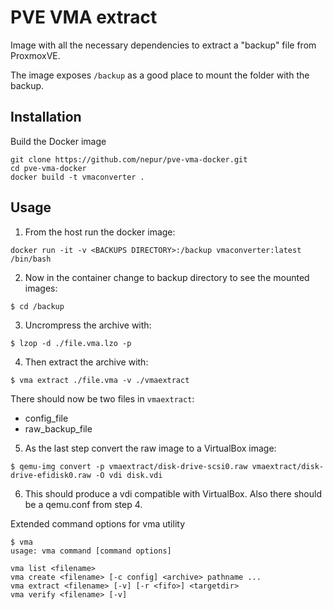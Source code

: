# PVE VMA extract

Image with all the necessary dependencies to extract a "backup" file from ProxmoxVE.

The image exposes `/backup` as a good place to mount the folder with the backup.

## Installation

Build the Docker image

```
git clone https://github.com/nepur/pve-vma-docker.git
cd pve-vma-docker
docker build -t vmaconverter .
```

## Usage

1. From the host run the docker image:

`docker run -it -v <BACKUPS DIRECTORY>:/backup vmaconverter:latest /bin/bash`

2. Now in the container change to backup directory to see the mounted images:

`$ cd /backup`

3. Uncrompress the archive with:

`$ lzop -d ./file.vma.lzo -p`

4. Then extract the archive with: 

`$ vma extract ./file.vma -v ./vmaextract`

There should now be two files in `vmaextract`:
- config_file
- raw_backup_file

5. As the last step convert the raw image to a VirtualBox image:

`$ qemu-img convert -p vmaextract/disk-drive-scsi0.raw vmaextract/disk-drive-efidisk0.raw -O vdi disk.vdi`
  
6. This should produce a vdi compatible with VirtualBox.  Also there should be a qemu.conf from step 4.

Extended command options for vma utility

```
$ vma
usage: vma command [command options]

vma list <filename>
vma create <filename> [-c config] <archive> pathname ...
vma extract <filename> [-v] [-r <fifo>] <targetdir>
vma verify <filename> [-v]
```
